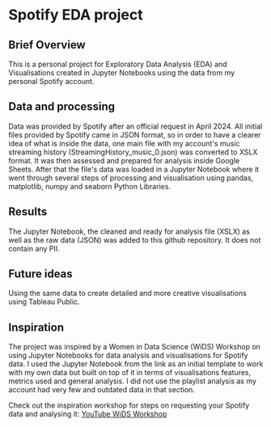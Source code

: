 # Spotify EDA project
## Brief Overview
This is a personal project for Exploratory Data Analysis (EDA) and Visualisations created in Jupyter Notebooks using the data from my personal Spotify account.

## Data and processing
Data was provided by Spotify after an official request in April 2024. All initial files provided by Spotify came in JSON format, so in order to have a clearer idea of what is inside the data, one main file with my account's music streaming history (StreamingHistory_music_0.json) was converted to XSLX format. It was then assessed and prepared for analysis inside Google Sheets. After that the file's data was loaded in a Jupyter Notebook where it went through several steps of processing and visualisation using pandas, matplotlib, numpy and seaborn Python Libraries.

## Results
The Jupyter Notebook, the cleaned and ready for analysis file (XSLX) as well as the raw data (JSON) was added to this github repository. It does not contain any PII.

## Future ideas
Using the same data to create detailed and more creative visualisations using Tableau Public.

## Inspiration
The project was inspired by a Women in Data Science (WiDS) Workshop on using Jupyter Notebooks for data analysis and visualisations for Spotify data. I used the Jupyter Notebook from the link as an initial template to work with my own data but built on top of it in terms of visualisations features, metrics used and general analysis. I did not use the playlist analysis as my account had very few and outdated data in that section.

Check out the inspiration workshop for steps on requesting your Spotify data and analysing it: [YouTube WiDS Workshop](https://www.youtube.com/watch?v=2zaGRy54SV8&ab_channel=WomeninDataScienceWorldwide)
